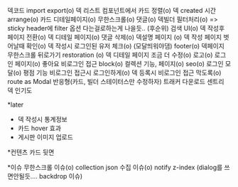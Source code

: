 덱코드 import export(o)
덱 리스트 컴포넌트에서 카드 정렬(o)
덱 created 시간 arrange(o)
카드 디테일페이지(o)
무한스크롤(o)
댓글(o)
덱빌더 필터처리(o) => sticky header에 filter 옵션 다는걸로하는게 나을듯.. (후순위)
검색 UI(o)
덱 작성후 페이지 전환(o)
덱 디테일 페이지(o)
댓글 삭제(o)
덱설명 페이지 (o)
덱 작성 페이지 벗어날때 확인(o)
덱 작성시 로그인된 유저 체크(o) (모달띄워야댐)
footer(o)
덱페이지 무한스크롤 뒤로가기 restoration (o)
덱 디테일 페이지 조금 더 수정(o)
로고(o)
로그인 페이지(o)
좋아요 비로그인 접근 block(o)
컬렉션 기능, 페이지(o)
seo(o)
로그인 모달(o)
평점 기능 비로그인 접근시 로그인하게(o)
덱 등록시 비로그인 접근 막도록(o)
route as Modal 
반응형(카드, 빌더 스테이터스만 수정하자)
트래커 다운로드
센트리
덱 인기도


*later
- 덱 작성시 통계정보
- 카드 hover 효과
- 게시판 이미지 업로드


*컨텐츠
카드 뒷면

*이슈
무한스크롤 이슈(o)
collection json 수집 이슈(o)
notify z-index (dialog를 쓰면안될듯.... backdrop 이슈)
